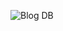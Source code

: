 ![Blog DB](https://user-images.githubusercontent.com/38511967/192865709-01fa9d1b-2777-4a46-b95a-03523c6da3f3.png)
